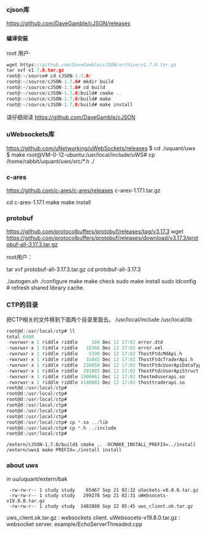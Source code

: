 ### cjson库
https://github.com/DaveGamble/cJSON/releases
#### 编译安装
root 用户·
```c
wget https://github.com/DaveGamble/cJSON/archive/v1.7.0.tar.gz
tar xvf v1.7.0.tar.gz
root@:~/source# cd cJSON-1.7.0/
root@:~/source/cJSON-1.7.0# mkdir build
root@:~/source/cJSON-1.7.0# cd build
root@:~/source/cJSON-1.7.0/build# cmake ..
root@:~/source/cJSON-1.7.0/build# make
root@:~/source/cJSON-1.7.0/build# make install
```
请仔细阅读 https://github.com/DaveGamble/cJSON


### uWebsockets库
https://github.com/uNetworking/uWebSockets/releases
$ cd ./uquant/uws
$ make
root@VM-0-12-ubuntu:/usr/local/include/uWS# cp /home/rabbit/uquant/uws/src/*.h ./
### c-ares
https://github.com/c-ares/c-ares/releases
c-ares-1.17.1.tar.gz

cd c-ares-1.17.1
make
make install

### protobuf

https://github.com/protocolbuffers/protobuf/releases/tag/v3.17.3
wget https://github.com/protocolbuffers/protobuf/releases/download/v3.17.3/protobuf-all-3.17.3.tar.gz

root用户：

tar xvf protobuf-all-3.17.3.tar.gz
cd  protobuf-all-3.17.3

./autogen.sh
./configure
make
make check
sudo make install
sudo ldconfig # refresh shared library cache.


### CTP的目录

  把CTP相关的文件移到下面两个目录里面去。
  /usr/local/include
  /usr/local/lib

```c
root@d:/usr/local/ctp# ll
total 6400
-rwxrwxr-x 1 riddle riddle     184 Dec 12 17:02 error.dtd
-rwxrwxr-x 1 riddle riddle   15366 Dec 12 17:02 error.xml
-rwxrwxr-x 1 riddle riddle    5398 Dec 12 17:02 ThostFtdcMdApi.h
-rwxrwxr-x 1 riddle riddle   31045 Dec 12 17:02 ThostFtdcTraderApi.h
-rwxrwxr-x 1 riddle riddle  238859 Dec 12 17:02 ThostFtdcUserApiDataType.h
-rwxrwxr-x 1 riddle riddle  201803 Dec 12 17:02 ThostFtdcUserApiStruct.h
-rwxrwxr-x 1 riddle riddle 1900961 Dec 12 17:02 thostmduserapi.so
-rwxrwxr-x 1 riddle riddle 4140081 Dec 12 17:02 thosttraderapi.so
root@d:/usr/local/ctp# 
root@d:/usr/local/ctp# 
root@d:/usr/local/ctp# 
root@d:/usr/local/ctp# 
root@d:/usr/local/ctp# 
root@d:/usr/local/ctp# 
root@d:/usr/local/ctp# cp *.so ../lib
root@d:/usr/local/ctp# cp *.h ../include
root@d:/usr/local/ctp# 
```
```
/extern/cJSON-1.7.0/build$ cmake .. -DCMAKE_INSTALL_PREFIX=../install
/extern/uws$ make PREFIX=./install install
```

### about uws
in  uu/uquant/extern/bak 
```
 -rw-rw-r-- 1 study study    65467 Sep 21 02:32 uSockets-v0.8.0.tar.gz
 -rw-rw-r-- 1 study study   299278 Sep 21 02:31 uWebsocets-v19.8.0.tar.gz
 -rw-rw-r-- 1 study study  1402880 Sep 22 05:45 uws_client.ok.tar.gz
```
uws_client.ok.tar.gz :  websockets client.
uWebsocets-v19.8.0.tar.gz : websocket server.  example/EchoServerThreaded.cpp



